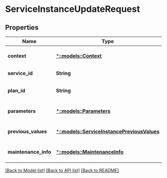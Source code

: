 # ServiceInstanceUpdateRequest

## Properties
Name | Type | Description | Notes
------------ | ------------- | ------------- | -------------
**context** | [***::models::Context**](Context.md) |  | [optional] [default to null]
**service_id** | **String** |  | [default to null]
**plan_id** | **String** |  | [optional] [default to null]
**parameters** | [***::models::Parameters**](Parameters.md) |  | [optional] [default to null]
**previous_values** | [***::models::ServiceInstancePreviousValues**](ServiceInstancePreviousValues.md) |  | [optional] [default to null]
**maintenance_info** | [***::models::MaintenanceInfo**](MaintenanceInfo.md) |  | [optional] [default to null]

[[Back to Model list]](../README.md#documentation-for-models) [[Back to API list]](../README.md#documentation-for-api-endpoints) [[Back to README]](../README.md)



